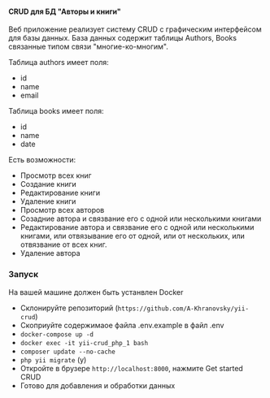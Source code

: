 #### CRUD для БД "Авторы и книги"

Веб приложение реализует систему CRUD с графическим интерфейсом для базы данных. База данных содержит таблицы 
Authors, Books связанные типом связи "многие-ко-многим".
 
Таблица authors имеет поля:
* id
* name
* email

Таблица books имеет поля:
* id
* name
* date

Есть возможности:
* Просмотр всех книг
* Создание книги
* Редактирование книги
* Удаление книги
* Просмотр всех авторов
* Созадние автора и связвание его с одной или несколькими книгами
* Редактирование автора и связвание его с одной или несколькими книгами, или отвязывание его от одной, или от нескольких, 
или отвязвание от всех книг.
* Удаление автора

### Запуск
На вашей машине должен быть устанвлен Docker

* Склонируйте репозиторий (```https://github.com/A-Khranovsky/yii-crud```)
* Скоприуйте содержимаое файла .env.example в файл .env
* ```docker-compose up -d```
* ```docker exec -it yii-crud_php_1 bash```
* ```composer update --no-cache```
* ```php yii migrate``` (y)
* Откройте в брузере ```http://localhost:8000```, нажмите Get started CRUD
* Готово для добавления и обработки данных  
